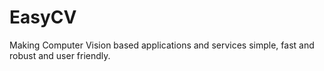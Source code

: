 # EasyCV
Making Computer Vision based applications and services simple, fast and robust and user friendly.
